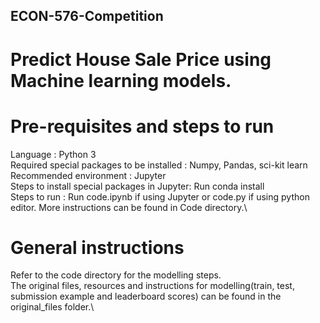 ## ECON-576-Competition
# Predict House Sale Price using Machine learning models.

# Pre-requisites and steps to run
Language                                    : Python 3\
Required special packages to be installed   : Numpy, Pandas, sci-kit learn\
Recommended environment                     : Jupyter\
Steps to install special packages in Jupyter: Run conda install <package name>\
Steps to run                                : Run code.ipynb if using Jupyter or code.py if using python editor. More instructions can be found in Code directory.\
# General instructions
Refer to the code directory for the modelling steps.\
The original files, resources and instructions for modelling(train, test, submission example and leaderboard scores) can be found in the original_files folder.\
